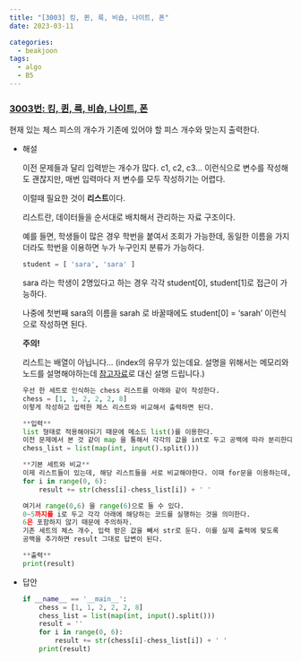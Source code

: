 ```yaml
---
title: "[3003] 킹, 퀸, 룩, 비숍, 나이트, 폰"
date: 2023-03-11

categories:
  - beakjoon
tags:
  - algo
  - B5
---
```


### [3003번: 킹, 퀸, 룩, 비숍, 나이트, 폰](https://www.acmicpc.net/problem/3003)
현재 있는 체스 피스의 개수가 기존에 있어야 할 피스 개수와 맞는지 출력한다.
- 해설
    
    이전 문제들과 달리 입력받는 개수가 많다. c1, c2, c3... 이런식으로 변수를 작성해도 괜찮지만, 매번 입력마다 저 변수를 모두 작성하기는 어렵다.
    
    이럴때 필요한 것이 **리스트**이다.
    
    리스트란, 데이터들을 순서대로 배치해서 관리하는 자료 구조이다. 
    
    예를 들면, 학생들이 많은 경우 학번을 붙여서 조회가 가능한데, 동일한 이름을 가지더라도 학번을 이용하면 누가 누구인지 분류가 가능하다.
    
    ```python
    student = [ 'sara', 'sara' ]
    ```
    
    sara 라는 학생이 2명있다고 하는 경우 각각 student[0], student[1]로 접근이 가능하다.
    
    나중에 첫번째 sara의 이름을 sarah 로 바꿀때에도 student[0] = ‘sarah’ 이런식으로 작성하면 된다.
    
    **주의!**
    
    리스트는 배열이 아닙니다… (index의 유무가 있는데요. 설명을 위해서는 메모리와 노드를 설명해야하는데 [참고자료](https://bigsong.tistory.com/31#:~:text=%EB%A6%AC%EC%8A%A4%ED%8A%B8%EB%9E%80,%EC%9D%98%20%EC%A1%B0%ED%9A%8C%EA%B0%80%20%EA%B0%80%EB%8A%A5%ED%95%98%EB%8B%A4.&text=%ED%95%B4%EB%8B%B9%20%EB%A9%94%EB%AA%A8%EB%A6%AC%EB%A5%BC%20%EC%9C%A0%EC%A7%80%ED%95%B4%EC%95%BC%20%ED%95%9C%EB%8B%A4%EB%8A%94%20%EB%8B%A8%EC%A0%90%EC%9D%B4%20%EC%A1%B4%EC%9E%AC%ED%95%9C%EB%8B%A4.)로 대신 설명 드립니다.)
    
    ```python
    우선 한 세트로 인식하는 chess 리스트를 아래와 같이 작성한다.
    chess = [1, 1, 2, 2, 2, 8]
    이렇게 작성하고 입력한 체스 리스트와 비교해서 출력하면 된다.
    
    **입력**
    list 형태로 적용해야되기 때문에 메소드 list()를 이용한다.
    이전 문제에서 본 것 같이 map 을 통해서 각각의 값을 int로 두고 공백에 따라 분리한다.
    chess_list = list(map(int, input().split()))
    
    **기본 세트와 비교**
    이제 리스트들이 있는데, 해당 리스트들을 서로 비교해야한다. 이때 for문을 이용하는데,
    for i in range(0, 6):
    	result += str(chess[i]-chess_list[i]) + ' '
    
    여기서 range(0,6) 을 range(6)으로 둘 수 있다.
    0~5까지를 i로 두고 각각 아래에 해당하는 코드를 실행하는 것을 의미한다. 
    6은 포함하지 않기 때문에 주의하자.
    기존 세트의 체스 개수, 입력 받은 값을 빼서 str로 둔다. 이를 실제 출력에 맞도록
    공백을 추가하면 result 그대로 답변이 된다.
    
    **출력**
    print(result)
    ```
- 답안
    
    ```python
    if __name__ == '__main__':
        chess = [1, 1, 2, 2, 2, 8]
        chess_list = list(map(int, input().split()))
        result = ''
        for i in range(0, 6):
            result += str(chess[i]-chess_list[i]) + ' '
        print(result)
    ```
